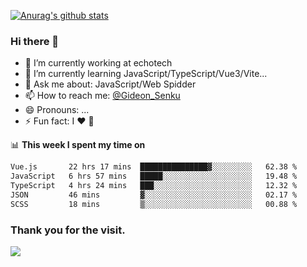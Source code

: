 [![Anurag's github stats](https://github-readme-stats.vercel.app/api?username=gideonsenku)](https://github.com/anuraghazra/github-readme-stats)
### Hi there 👋
- 🔭 I’m currently working at echotech
- 🌱 I’m currently learning JavaScript/TypeScript/Vue3/Vite...
- 💬 Ask me about: JavaScript/Web Spidder 
- 📫 How to reach me: [@Gideon_Senku](https://t.me/Gideon_Senku)
- 😄 Pronouns: ...
- ⚡ Fun fact: I ❤️ 🎵

📊 **This week I spent my time on**
<!--START_SECTION:waka-->

```txt
Vue.js       22 hrs 17 mins  ███████████████▓░░░░░░░░░   62.38 %
JavaScript   6 hrs 57 mins   █████░░░░░░░░░░░░░░░░░░░░   19.48 %
TypeScript   4 hrs 24 mins   ███░░░░░░░░░░░░░░░░░░░░░░   12.32 %
JSON         46 mins         ▓░░░░░░░░░░░░░░░░░░░░░░░░   02.17 %
SCSS         18 mins         ▒░░░░░░░░░░░░░░░░░░░░░░░░   00.88 %
```

<!--END_SECTION:waka-->


### Thank you for the visit.
![](http://profile-counter.glitch.me/gideonsenku/count.svg)
<!--
**GideonSenku/GideonSenku** is a ✨ _special_ ✨ repository because its `README.md` (this file) appears on your GitHub profile.

Here are some ideas to get you started:

- 🔭 I’m currently working on ...
- 🌱 I’m currently learning ...
- 👯 I’m looking to collaborate on ...
- 🤔 I’m looking for help with ...
- 💬 Ask me about ...
- 📫 How to reach me: ...
- 😄 Pronouns: ...
- ⚡ Fun fact: ...
-->
